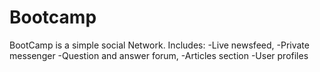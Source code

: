 # Bootcamp
BootCamp is a simple social Network. Includes:
-Live newsfeed,
-Private messenger
-Question and answer forum,
-Articles section
-User profiles
